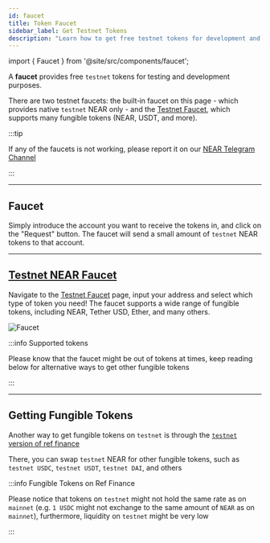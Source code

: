 ```yaml
---
id: faucet
title: Token Faucet
sidebar_label: Get Testnet Tokens
description: "Learn how to get free testnet tokens for development and testing on the NEAR blockchain"
---
```

import { Faucet } from '@site/src/components/faucet';

A **faucet** provides free `testnet` tokens for testing and development purposes.

There are two testnet faucets: the built‑in faucet on this page - which provides native `testnet` NEAR only - and the [Testnet Faucet](#testnet-near-faucet), which supports many fungible tokens (NEAR, USDT, and more).

:::tip

If any of the faucets is not working, please report it on our [NEAR Telegram Channel](https://t.me/neardev)

:::

---

## Faucet

Simply introduce the account you want to receive the tokens in, and click on the "Request" button. The faucet will send a small amount of `testnet` NEAR tokens to that account.

<Faucet />

---

## [Testnet NEAR Faucet](https://near-faucet.io/)

Navigate to the [Testnet Faucet](https://near-faucet.io/) page, input your address and select which type of token you need! The faucet supports a wide range of fungible tokens, including NEAR, Tether USD, Ether, and many others.


![Faucet](/docs/assets/tools/faucet.png)

:::info Supported tokens

Please know that the faucet might be out of tokens at times, keep reading below for alternative ways to get other fungible tokens

:::

---

## Getting Fungible Tokens

Another way to get fungible tokens on `testnet` is through the [`testnet` version of ref finance](https://testnet.ref.finance/#near|ref.fakes.testnet)

There, you can swap `testnet` NEAR for other fungible tokens, such as `testnet USDC`, `testnet USDT`, `testnet DAI`, and others

:::info Fungible Tokens on Ref Finance

Please notice that tokens on `testnet` might not hold the same rate as on `mainnet` (e.g. `1 USDC` might not exchange to the same amount of `NEAR` as on `mainnet`), furthermore, liquidity on `testnet` might be very low

:::